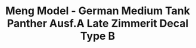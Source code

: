 ---
layout: product
title: "Meng Model - German Medium Tank Panther Ausf.A Late Zimmerit Decal Type B"
price: "1200" 
desc: "N/A"
img_path: "/assets/img/MM-SPS-051.jpg"
brand: "N/A"
available: false
special_offer: false
new: false
soon: false
cat: "010000"
subcat: "011000"
subsubcat: "0N/A"
sifra: "MM-SPS-051"
popular: true
---